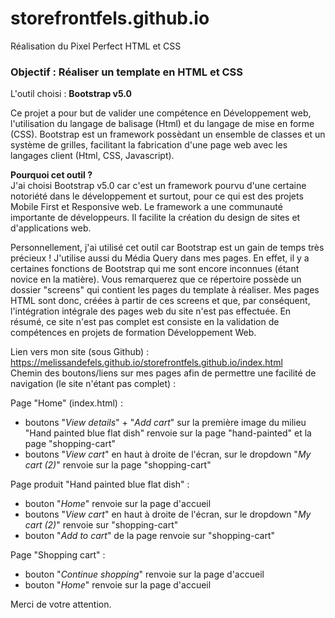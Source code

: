 # storefrontfels.github.io
Réalisation du Pixel Perfect HTML et CSS

<h3>Objectif : Réaliser un template en HTML et CSS</h3>

L'outil choisi : <strong>Bootstrap v5.0</strong>

Ce projet a pour but de valider une compétence en Développement web, l'utilisation du langage de balisage (Html) et du langage de mise en forme (CSS).
Bootstrap est un framework possèdant un ensemble de classes et un système de grilles, facilitant la fabrication d'une page web avec les langages client (Html, CSS, Javascript). 

<strong>Pourquoi cet outil ?</strong> <br> 
J'ai choisi Bootstrap v5.0 car c'est un framework pourvu d'une certaine notoriété dans le développement et surtout, pour ce qui est des projets Mobile First et Responsive web.
Le framework a une communauté importante de développeurs. Il facilite la création du design de sites et d'applications web.

Personnellement, j'ai utilisé cet outil car Bootstrap est un gain de temps très précieux !
J'utilise aussi du Média Query dans mes pages. En effet, il y a certaines fonctions de Bootstrap qui me sont encore inconnues (étant novice en la matière). 
Vous remarquerez que ce répertoire possède un dossier "screens" qui contient les pages du template à réaliser. Mes pages HTML sont donc, créées à partir de ces screens et que, par conséquent, l'intégration intégrale des pages web du site n'est pas effectuée.
En résumé, ce site n'est pas complet est consiste en la validation de compétences en projets de formation Développement Web.

Lien vers mon site (sous Github) : https://melissandefels.github.io/storefrontfels.github.io/index.html
<br>Chemin des boutons/liens sur mes pages afin de permettre une facilité de navigation (le site n'étant pas complet) :

Page "Home" (index.html) :
- boutons "<em>View details</em>" + "<em>Add cart</em>" sur la première image du milieu "Hand painted blue flat dish" renvoie sur la page "hand-painted" et la page "shopping-cart"
- boutons "<em>View cart</em>" en haut à droite de l'écran, sur le dropdown "<em>My cart (2)</em>" renvoie sur la page "shopping-cart"

Page produit "Hand painted blue flat dish" :
- bouton "<em>Home</em>" renvoie sur la page d'accueil
- boutons "<em>View cart</em>" en haut à droite de l'écran, sur le dropdown "<em>My cart (2)</em>" renvoie sur "shopping-cart"
- bouton "<em>Add to cart</em>" de la page renvoie sur "shopping-cart"

Page "Shopping cart" :
- bouton "<em>Continue shopping</em>" renvoie sur la page d'accueil 
- bouton "<em>Home</em>" renvoie sur la page d'accueil


Merci de votre attention. 
